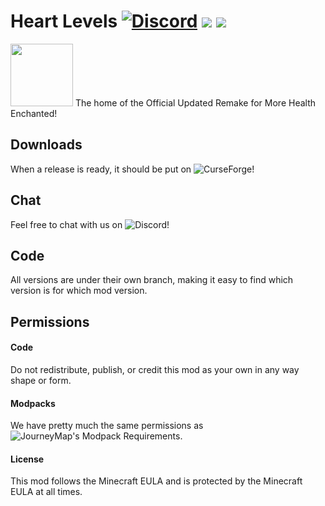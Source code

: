 Heart Levels [![Discord](https://img.shields.io/discord/315928463393423362.svg?label=Chat&colorB=2D2D2D&colorA=E04E14)](https://discord.gg/TJpmzTn) ![](http://cf.way2muchnoise.eu/full_heart-levels_Downloads.svg) ![](http://cf.way2muchnoise.eu/versions/heart-levels.svg)
=============
<img width=100px src="https://media-elerium.cursecdn.com/avatars/109/257/636378365565580241.png"/>
The home of the Official Updated Remake for More Health Enchanted!

## Downloads
When a release is ready, it should be put on ![CurseForge](https://minecraft.curseforge.com/projects/heart-levels)!

## Chat
Feel free to chat with us on ![Discord](https://discord.gg/TJpmzTn)!

## Code
All versions are under their own branch, making it easy to find which version is for which mod version.

## Permissions
#### Code
Do not redistribute, publish, or credit this mod as your own in any way shape or form.

#### Modpacks
We have pretty much the same permissions as ![JourneyMap's Modpack Requirements](http://journeymap.info/Modpack_FAQ).

#### License
This mod follows the Minecraft EULA and is protected by the Minecraft EULA at all times.
